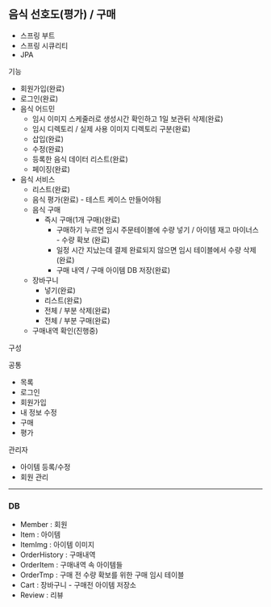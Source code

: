## 음식 선호도(평가) / 구매

- 스프링 부트
- 스프링 시큐리티
- JPA

기능
- 회원가입(완료)
- 로그인(완료)
- 음식 어드민
  - 임시 이미지 스케줄러로 생성시간 확인하고 1일 보관뒤 삭제(완료)
  - 임시 디렉토리 / 실제 사용 이미지 디렉토리 구분(완료)
  - 삽입(완료)
  - 수정(완료)
  - 등록한 음식 데이터 리스트(완료)
  - 페이징(완료)
- 음식 서비스
  - 리스트(완료)
  - 음식 평가(완료) - 테스트 케이스 만들어야됨
  - 음식 구매
    - 즉시 구매(1개 구매)(완료)
      - 구매하기 누르면 임시 주문테이블에 수량 넣기 / 아이템 재고 마이너스 - 수량 확보 (완료)
      - 일정 시간 지났는데 결제 완료되지 않으면 임시 테이블에서 수량 삭제(완료)
      - 구매 내역 / 구매 아이템 DB 저장(완료)
  - 장바구니
    - 넣기(완료)
    - 리스트(완료)
    - 전체 / 부분 삭제(완료)
    - 전체 / 부분 구매(완료)
  - 구매내역 확인(진행중)

구성

공통
- 목록
- 로그인
- 회원가입
- 내 정보 수정
- 구매
- 평가

관리자
- 아이템 등록/수정
- 회원 관리
___
### DB
- Member : 회원
- Item : 아이템
- ItemImg : 아이템 이미지
- OrderHistory : 구매내역
- OrderItem : 구매내역 속 아이템들
- OrderTmp : 구매 전 수량 확보를 위한 구매 임시 테이블
- Cart : 장바구니 - 구매전 아이템 저장소
- Review : 리뷰
